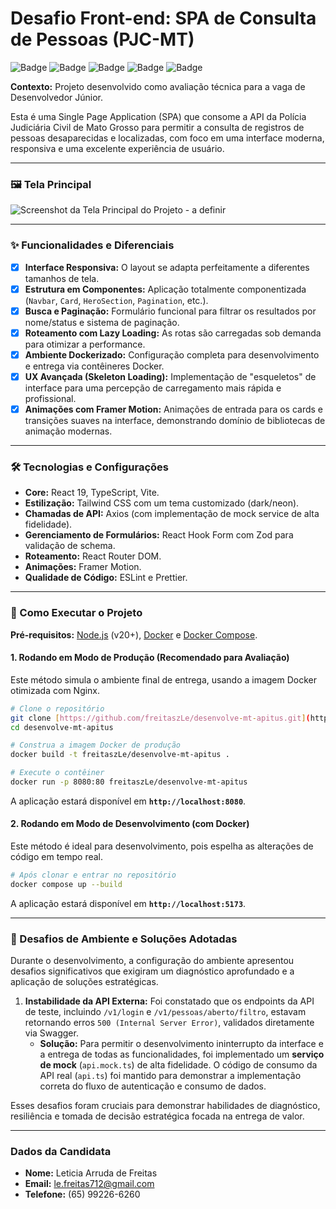 # Desafio Front-end: SPA de Consulta de Pessoas (PJC-MT)

![Badge](https://img.shields.io/badge/React-20232A?style=for-the-badge&logo=react&logoColor=61DAFB)
![Badge](https://img.shields.io/badge/TypeScript-007ACC?style=for-the-badge&logo=typescript&logoColor=white)
![Badge](https://img.shields.io/badge/Tailwind_CSS-38B2AC?style=for-the-badge&logo=tailwind-css&logoColor=white)
![Badge](https://img.shields.io/badge/Vite-646CFF?style=for-the-badge&logo=vite&logoColor=white)
![Badge](https://img.shields.io/badge/Docker-2496ED?style=for-the-badge&logo=docker&logoColor=white)

**Contexto:** Projeto desenvolvido como avaliação técnica para a vaga de Desenvolvedor Júnior.

Esta é uma Single Page Application (SPA) que consome a API da Polícia Judiciária Civil de Mato Grosso para permitir a consulta de registros de pessoas desaparecidas e localizadas, com foco em uma interface moderna, responsiva e uma excelente experiência de usuário.

---

### 🖼️ Tela Principal

![Screenshot da Tela Principal do Projeto - a definir]()

---

### ✨ Funcionalidades e Diferenciais

- [x] **Interface Responsiva:** O layout se adapta perfeitamente a diferentes tamanhos de tela.
- [x] **Estrutura em Componentes:** Aplicação totalmente componentizada (`Navbar`, `Card`, `HeroSection`, `Pagination`, etc.).
- [x] **Busca e Paginação:** Formulário funcional para filtrar os resultados por nome/status e sistema de paginação.
- [x] **Roteamento com Lazy Loading:** As rotas são carregadas sob demanda para otimizar a performance.
- [x] **Ambiente Dockerizado:** Configuração completa para desenvolvimento e entrega via contêineres Docker.
- [x] **UX Avançada (Skeleton Loading):** Implementação de "esqueletos" de interface para uma percepção de carregamento mais rápida e profissional.
- [x] **Animações com Framer Motion:** Animações de entrada para os cards e transições suaves na interface, demonstrando domínio de bibliotecas de animação modernas.

---

### 🛠️ Tecnologias e Configurações

* **Core:** React 19, TypeScript, Vite.
* **Estilização:** Tailwind CSS com um tema customizado (dark/neon).
* **Chamadas de API:** Axios (com implementação de mock service de alta fidelidade).
* **Gerenciamento de Formulários:** React Hook Form com Zod para validação de schema.
* **Roteamento:** React Router DOM.
* **Animações:** Framer Motion.
* **Qualidade de Código:** ESLint e Prettier.

---

### 🚀 Como Executar o Projeto

**Pré-requisitos:** [Node.js](https://nodejs.org/) (v20+), [Docker](https://www.docker.com/) e [Docker Compose](https://docs.docker.com/compose/install/).

#### **1. Rodando em Modo de Produção (Recomendado para Avaliação)**

Este método simula o ambiente final de entrega, usando a imagem Docker otimizada com Nginx.

```bash
# Clone o repositório
git clone [https://github.com/freitaszLe/desenvolve-mt-apitus.git](https://github.com/freitaszLe/desenvolve-mt-apitus.git)
cd desenvolve-mt-apitus

# Construa a imagem Docker de produção
docker build -t freitaszLe/desenvolve-mt-apitus .

# Execute o contêiner
docker run -p 8080:80 freitaszLe/desenvolve-mt-apitus
```
A aplicação estará disponível em **`http://localhost:8080`**.

#### **2. Rodando em Modo de Desenvolvimento (com Docker)**

Este método é ideal para desenvolvimento, pois espelha as alterações de código em tempo real.

```bash
# Após clonar e entrar no repositório
docker compose up --build
```
A aplicação estará disponível em **`http://localhost:5173`**.

---

### 📝 Desafios de Ambiente e Soluções Adotadas

Durante o desenvolvimento, a configuração do ambiente apresentou desafios significativos que exigiram um diagnóstico aprofundado e a aplicação de soluções estratégicas.

1.  **Instabilidade da API Externa:** Foi constatado que os endpoints da API de teste, incluindo `/v1/login` e `/v1/pessoas/aberto/filtro`, estavam retornando erros `500 (Internal Server Error)`, validados diretamente via Swagger.
    * **Solução:** Para permitir o desenvolvimento ininterrupto da interface e a entrega de todas as funcionalidades, foi implementado um **serviço de mock** (`api.mock.ts`) de alta fidelidade. O código de consumo da API real (`api.ts`) foi mantido para demonstrar a implementação correta do fluxo de autenticação e consumo de dados.

Esses desafios foram cruciais para demonstrar habilidades de diagnóstico, resiliência e tomada de decisão estratégica focada na entrega de valor.

---
### Dados da Candidata

* **Nome:** Leticia Arruda de Freitas
* **Email:** le.freitas712@gmail.com
* **Telefone:** (65) 99226-6260
